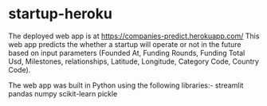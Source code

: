 # startup-heroku
The deployed web app is at https://companies-predict.herokuapp.com/
This web app predicts the whether a startup will operate or not in the future based on input parameters (Founded At, Funding Rounds, Funding Total Usd, Milestones, relationships, Latitude, Longitude, Category Code, Country Code).


The web app was built in Python using the following libraries:-
streamlit
pandas
numpy
scikit-learn
pickle
